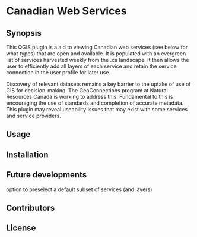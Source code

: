 # Canadian Web Services

## Synopsis

This QGIS plugin is a aid to viewing Canadian web services (see below for what types) that are open and available.  It is populated with an evergreen list of services harvested weekly from the .ca landscape. It then allows the user to efficiently add all layers of each service and retain the service connection in the user profile for later use.

Discovery of relevant datasets remains a key barrier to the uptake of use of GIS for decision-making.  The GeoConnections program at Natural Resources Canada is working to address this.
Fundamental to this is encouraging the use of standards and completion of accurate metadata.
This plugin may reveal useability issues that may exist with some services and service providers.

## Usage



## Installation





## Future developments

option to preselect a default subset of services (and layers) 

## Contributors



## License

```
```
